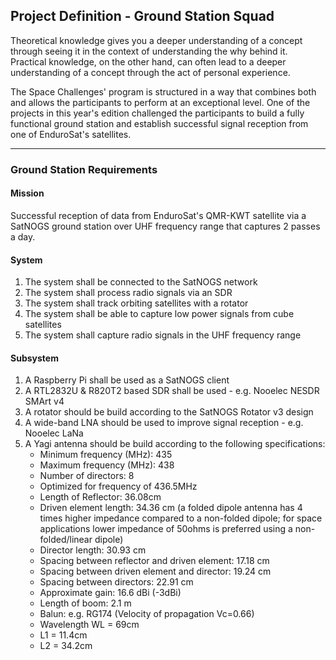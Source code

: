 ## Project Definition - Ground Station Squad

Theoretical knowledge gives you a deeper understanding of a concept through seeing it in the context of understanding the why behind it.
Practical knowledge, on the other hand, can often lead to a deeper understanding of a concept through the act of personal experience.

The Space Challenges' program is structured in a way that combines both and allows the participants to perform at an exceptional level.
One of the projects in this year's edition challenged the participants to build a fully functional ground station and establish successful signal reception from one of EnduroSat's satellites.

---

### Ground Station Requirements


#### Mission

Successful reception of data from EnduroSat's QMR-KWT satellite via a SatNOGS ground station over UHF frequency range that captures 2 passes a day.

#### System

1. The system shall be connected to the SatNOGS network
2. The system shall process radio signals via an SDR
3. The system shall track orbiting satellites with a rotator
4. The system shall be able to capture low power signals from cube satellites
5. The system shall capture radio signals in the UHF frequency range

#### Subsystem

1. A Raspberry Pi shall be used as a SatNOGS client
2. A RTL2832U & R820T2 based SDR shall be used - e.g. Nooelec NESDR SMArt v4
3. A rotator should be build according to the SatNOGS Rotator v3 design
4. A wide-band LNA should be used to improve signal reception - e.g. Nooelec LaNa
5. A Yagi antenna should be build according to the following specifications:
	- Minimum frequency (MHz): 435 
	- Maximum frequency (MHz): 438 
	- Number of directors: 8 
	- Optimized for frequency of 436.5MHz 
	- Length of Reflector: 36.08cm 
	- Driven element length: 34.36 cm (a folded dipole antenna has 4 times higher impedance compared to a non-folded dipole; for space applications lower impedance of 50ohms is preferred using a non-folded/linear dipole)
	- Director length: 30.93 cm 
	- Spacing between reflector and driven element: 17.18 cm 
	- Spacing between driven element and director: 19.24 cm 
	- Spacing between directors: 22.91 cm 
	- Approximate gain: 16.6 dBi (-3dBi) 
	- Length of boom: 2.1 m
	- Balun: e.g. RG174 (Velocity of propagation Vc=0.66)
	- Wavelength WL = 69cm
	- L1 = 11.4cm
	- L2 = 34.2cm

